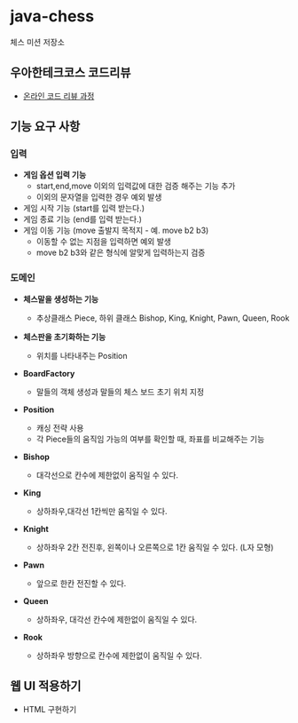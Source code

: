 # java-chess

체스 미션 저장소

## 우아한테크코스 코드리뷰

- [온라인 코드 리뷰 과정](https://github.com/woowacourse/woowacourse-docs/blob/master/maincourse/README.md)

## 기능 요구 사항
### 입력
- **게임 옵션 입력 기능**
  - start,end,move 이외의 입력값에 대한 검증 해주는 기능 추가
  - 이외의 문자열을 입력한 경우 예외 발생
- 게임 시작 기능 (start를 입력 받는다.)
- 게임 종료 기능 (end를 입력 받는다.)
- 게임 이동 기능 (move 출발지 목적지 - 예. move b2 b3)
  - 이동할 수 없는 지점을 입력하면 예외 발생
  - move b2 b3와 같은 형식에 알맞게 입력하는지 검증

### 도메인
- **체스말을 생성하는 기능**
  - 추상클래스 Piece, 하위 클래스 Bishop, King, Knight, Pawn, Queen, Rook
- **체스판을 초기화하는 기능**
  - 위치를 나타내주는 Position

- **BoardFactory**
  - 말들의 객체 생성과 말들의 체스 보드 초기 위치 지정
- **Position**
  - 캐싱 전략 사용
  - 각 Piece들의 움직임 가능의 여부를 확인할 때, 좌표를 비교해주는 기능
- **Bishop**
  - 대각선으로 칸수에 제한없이 움직일 수 있다.
- **King**
  - 상하좌우,대각선 1칸씩만 움직일 수 있다.
- **Knight**
  - 상하좌우 2칸 전진후, 왼쪽이나 오른쪽으로 1칸 움직일 수 있다. (L자 모형)
- **Pawn**
  - 앞으로 한칸 전진할 수 있다.
- **Queen**
  - 상하좌우, 대각선 칸수에 제한없이 움직일 수 있다.
- **Rook**
  - 상하좌우 방향으로 칸수에 제한없이 움직일 수 있다.

## 웹 UI 적용하기
- HTML 구현하기

